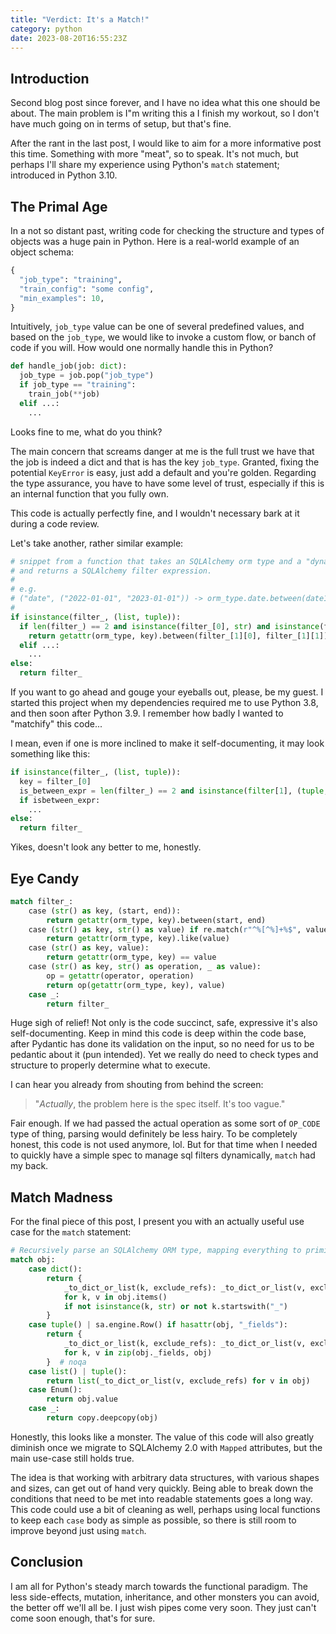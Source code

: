 ```yaml
---
title: "Verdict: It's a Match!"
category: python
date: 2023-08-20T16:55:23Z
---
```


## Introduction

Second blog post since forever, and I have no idea what this one should be
about. The main problem is I"m writing this a I finish my workout, so I don't
have much going on in terms of setup, but that's fine.

After the rant in the last post, I would like to aim for a more informative post
this time. Something with more "meat", so to speak. It's not much, but perhaps
I'll share my experience using Python's `match` statement; introduced in Python
3.10.

## The Primal Age

In a not so distant past, writing code for checking the structure and types of
objects was a huge pain in Python. Here is a real-world example of an object
schema:

```python
{
  "job_type": "training",
  "train_config": "some config",
  "min_examples": 10,
}
```

Intuitively, `job_type` value can be one of several predefined values, and based
on the `job_type`, we would like to invoke a custom flow, or banch of code if
you will. How would one normally handle this in Python?

```python
def handle_job(job: dict):
  job_type = job.pop("job_type")
  if job_type == "training":
    train_job(**job)
  elif ...:
    ...
```

Looks fine to me, what do you think?

The main concern that screams danger at me is the full trust we have that the
job is indeed a dict and that is has the key `job_type`. Granted, fixing the
potential `KeyError` is easy, just add a default and you're golden. Regarding
the type assurance, you have to have some level of trust, especially if this is
an internal function that you fully own.

This code is actually perfectly fine, and I wouldn't necessary bark at it during
a code review.

Let's take another, rather similar example:

```python
# snippet from a function that takes an SQLAlchemy orm type and a "dynamic filter",
# and returns a SQLAlchemy filter expression.
#
# e.g.
# ("date", ("2022-01-01", "2023-01-01")) -> orm_type.date.between(date1, date2)
#
if isinstance(filter_, (list, tuple)):
  if len(filter_) == 2 and isinstance(filter_[0], str) and isinstance(filter_[1], (list, tuple)):
    return getattr(orm_type, key).between(filter_[1][0], filter_[1][1])
  elif ...:
    ...
else:
  return filter_
```

If you want to go ahead and gouge your eyeballs out, please, be my guest. I
started this project when my dependencies required me to use Python 3.8, and
then soon after Python 3.9. I remember how badly I wanted to "matchify" this
code...

I mean, even if one is more inclined to make it self-documenting, it may look
something like this:

```python
if isinstance(filter_, (list, tuple)):
  key = filter_[0]
  is_between_expr = len(filter_) == 2 and isinstance(filter[1], (tuple, list)
  if isbetween_expr:
    ...
else:
  return filter_
```

Yikes, doesn't look any better to me, honestly.

## Eye Candy

```python
match filter_:
    case (str() as key, (start, end)):
        return getattr(orm_type, key).between(start, end)
    case (str() as key, str() as value) if re.match(r"^%[^%]+%$", value):
        return getattr(orm_type, key).like(value)
    case (str() as key, value):
        return getattr(orm_type, key) == value
    case (str() as key, str() as operation, _ as value):
        op = getattr(operator, operation)
        return op(getattr(orm_type, key), value)
    case _:
        return filter_
```

Huge sigh of relief! Not only is the code succinct, safe, expressive it's also
self-documenting. Keep in mind this code is deep within the code base, after
Pydantic has done its validation on the input, so no need for us to be pedantic
about it (pun intended). Yet we really do need to check types and structure to
properly determine what to execute.

I can hear you already from shouting from behind the screen:

> "_Actually_, the problem here is the spec itself. It's too vague."

Fair enough. If we had passed the actual operation as some sort of `OP_CODE`
type of thing, parsing would definitely be less hairy. To be completely honest,
this code is not used anymore, lol. But for that time when I needed to quickly
have a simple spec to manage sql filters dynamically, `match` had my back.

## Match Madness

For the final piece of this post, I present you with an actually useful use case
for the `match` statement:

```python
# Recursively parse an SQLAlchemy ORM type, mapping everything to primitive types.
match obj:
    case dict():
        return {
            _to_dict_or_list(k, exclude_refs): _to_dict_or_list(v, exclude_refs)
            for k, v in obj.items()
            if not isinstance(k, str) or not k.startswith("_")
        }
    case tuple() | sa.engine.Row() if hasattr(obj, "_fields"):
        return {
            _to_dict_or_list(k, exclude_refs): _to_dict_or_list(v, exclude_refs)
            for k, v in zip(obj._fields, obj)
        }  # noqa
    case list() | tuple():
        return list(_to_dict_or_list(v, exclude_refs) for v in obj)
    case Enum():
        return obj.value
    case _:
        return copy.deepcopy(obj)
```

Honestly, this looks like a monster. The value of this code will also greatly
diminish once we migrate to SQLAlchemy 2.0 with `Mapped` attributes, but the
main use-case still holds true.

The idea is that working with arbitrary data structures, with various shapes and
sizes, can get out of hand very quickly. Being able to break down the conditions
that need to be met into readable statements goes a long way. This code could
use a bit of cleaning as well, perhaps using local functions to keep each `case`
body as simple as possible, so there is still room to improve beyond just using
`match`.

## Conclusion

I am all for Python's steady march towards the functional paradigm. The less
side-effects, mutation, inheritance, and other monsters you can avoid, the
better off we'll all be. I just wish pipes come very soon. They just can't come
soon enough, that's for sure.
